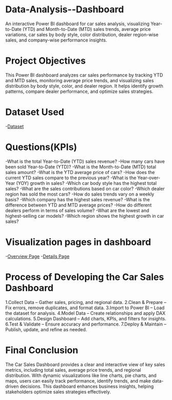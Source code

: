# Data-Analysis--Dashboard
An interactive Power BI dashboard for car sales analysis, visualizing Year-to-Date (YTD) and Month-to-Date (MTD) sales trends, average price variations, car sales by body style, color distribution, dealer region-wise sales, and company-wise performance insights.
# Project Objectives
This Power BI dashboard analyzes car sales performance by tracking YTD and MTD sales, monitoring average price trends, and visualizing sales distribution by body style, color, and dealer region. It helps identify growth patterns, compare dealer performance, and optimize sales strategies.
# Dataset Used
-<a href="https://github.com/ImeshaNadeeshani/Data-Analysis--Dashboard/blob/main/Car%20Sales.xlsx">Dataset</a>
# Questions(KPIs)
-What is the total Year-to-Date (YTD) sales revenue?
-How many cars have been sold Year-to-Date (YTD)?
-What is the Month-to-Date (MTD) total sales amount?
-What is the YTD average price of cars?
-How does the current YTD sales compare to the previous year?
-What is the Year-over-Year (YOY) growth in sales?
-Which car body style has the highest total sales?
-What are the sales contributions based on car color?
-Which dealer region has sold the most cars?
-How do sales trends vary on a weekly basis?
-Which company has the highest sales revenue?
-What is the difference between YTD and MTD average prices?
-How do different dealers perform in terms of sales volume?
-What are the lowest and highest-selling car models?
-Which region shows the highest growth in car sales?

# Visualization pages in dashboard

-<a href="https://github.com/ImeshaNadeeshani/Data-Analysis--Dashboard/blob/main/Overview%20Page.png">Overview Page</a>
-<a href="https://github.com/ImeshaNadeeshani/Data-Analysis--Dashboard/blob/main/Details%20Page.png">Details Page</a>

# Process of Developing the Car Sales Dashboard

1.Collect Data – Gather sales, pricing, and regional data.
2.Clean & Prepare – Fix errors, remove duplicates, and format data.
3.Import to Power BI – Load the dataset for analysis.
4.Model Data – Create relationships and apply DAX calculations.
5.Design Dashboard – Add charts, KPIs, and filters for insights.
6.Test & Validate – Ensure accuracy and performance.
7.Deploy & Maintain – Publish, update, and refine as needed.

# Final Conclusion

The Car Sales Dashboard provides a clear and interactive view of key sales metrics, including total sales, average price trends, and regional distribution. With dynamic visualizations like line charts, pie charts, and maps, users can easily track performance, identify trends, and make data-driven decisions. This dashboard enhances business insights, helping stakeholders optimize sales strategies effectively.
